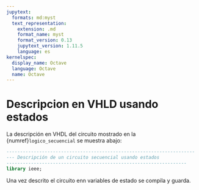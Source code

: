 ```yaml
---
jupytext:
  formats: md:myst
  text_representation:
    extension: .md
    format_name: myst
    format_version: 0.13
    jupytext_version: 1.11.5
    language: es
kernelspec:
  display_name: Octave
  language: Octave
  name: Octave
---
```


# Descripcion en VHLD usando estados

La descripción en VHDL del circuito mostrado en la {numref}`logico_secuencial` se muestra abajo: 

```VHDL
---------------------------------------------------------------------
--- Descripción de un circuito secuencial usando estados
------------------------------------------------------------------
library ieee;

```

Una vez descrito el circuito enn variables de estado se compila y guarda.